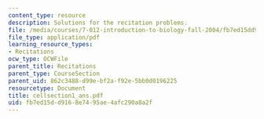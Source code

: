 ```yaml
---
content_type: resource
description: Solutions for the recitation problems.
file: /media/courses/7-012-introduction-to-biology-fall-2004/fb7ed15dd9168e7495ae4afc290a8a2f_cellsection1_ans.pdf
file_type: application/pdf
learning_resource_types:
- Recitations
ocw_type: OCWFile
parent_title: Recitations
parent_type: CourseSection
parent_uid: 862c3488-d99e-bf2a-f92e-5bb0d0196225
resourcetype: Document
title: cellsection1_ans.pdf
uid: fb7ed15d-d916-8e74-95ae-4afc290a8a2f
---
```

